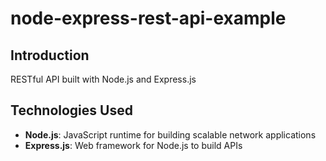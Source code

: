 # node-express-rest-api-example

## Introduction
RESTful API built with Node.js and Express.js

## Technologies Used

- **Node.js**: JavaScript runtime for building scalable network applications
- **Express.js**: Web framework for Node.js to build APIs
